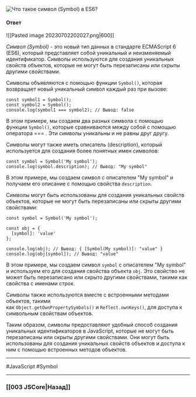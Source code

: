 ![Что такое символ (Symbol) в ES6?](https://youtu.be/V-m0sQ-hW58?t=571)

#### Ответ

![[Pasted image 20230702202027.png|600]]

*Символ (Symbol)* - это новый тип данных в стандарте ECMAScript 6 (ES6), который представляет собой уникальный и неизменяемый идентификатор. Символы используются для создания уникальных свойств объектов, которые не могут быть перезаписаны или скрыты другими свойствами.

Символы объявляются с помощью функции `Symbol()`, которая возвращает новый уникальный символ каждый раз при вызове:

```
const symbol1 = Symbol();
const symbol2 = Symbol();
console.log(symbol1 === symbol2); // Вывод: false
```

В этом примере, мы создаем два разных символа с помощью функции `Symbol()`, которые сравниваются между собой с помощью оператора === . Эти символы уникальны и не равны друг другу.

Символы могут также иметь описатель (description), который используется для создания более понятных имен символов:

```
const symbol = Symbol('My symbol');
console.log(symbol.description); // Вывод: "My symbol"
```

В этом примере, мы создаем символ с описателем "My symbol" и получаем его описание с помощью свойства `description`.

Символы могут быть использованы для создания уникальных свойств объектов, которые не могут быть перезаписаны или скрыты другими свойствами:

```
const symbol = Symbol('My symbol');

const obj = {
  [symbol]: 'value'
};

console.log(obj); // Вывод: { [Symbol(My symbol)]: "value" }
console.log(obj[symbol]); // Вывод: "value"
```

В этом примере, мы создаем символ `symbol` с описателем "My symbol" и используем его для создания свойства объекта `obj`. Это свойство не может быть перезаписано или скрыто другими свойствами, такими как свойства с именами строк.

Символы также используются вместе с встроенными методами объектов, такими как `Object.getOwnPropertySymbols()` и `Reflect.ownKeys()`, для доступа к символьным свойствам объектов.

Таким образом, символы предоставляют удобный способ создания уникальных идентификаторов в JavaScript, которые не могут быть перезаписаны или скрыты другими свойствами. Они могут быть использованы для создания уникальных свойств объектов и доступа к ним с помощью встроенных методов объектов.

___
 #JavaScript #Symbol

___

### [[003 JSCore|Назад]]